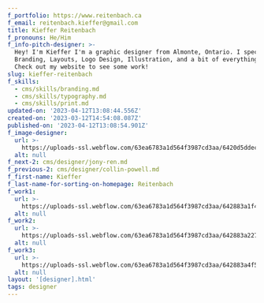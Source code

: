 ```yaml
---
f_portfolio: https://www.reitenbach.ca
f_email: reitenbach.kieffer@gmail.com
title: Kieffer Reitenbach
f_pronouns: He/Him
f_info-pitch-designer: >-
  Hey! I'm Kieffer I'm a graphic designer from Almonte, Ontario. I specialize in
  Branding, Layouts, Logo Design, Illustration, and a bit of everything else.
  Check out my website to see some work!
slug: kieffer-reitenbach
f_skills:
  - cms/skills/branding.md
  - cms/skills/typography.md
  - cms/skills/print.md
updated-on: '2023-04-12T13:08:44.556Z'
created-on: '2023-03-12T14:54:08.087Z'
published-on: '2023-04-12T13:08:54.901Z'
f_image-designer:
  url: >-
    https://uploads-ssl.webflow.com/63ea6783a1d564f3987cd3aa/6420d5ddeca130ebce29f58f_kieffer-reitenbach-1.jpg
  alt: null
f_next-2: cms/designer/jony-ren.md
f_previous-2: cms/designer/collin-powell.md
f_first-name: Kieffer
f_last-name-for-sorting-on-homepage: Reitenbach
f_work1:
  url: >-
    https://uploads-ssl.webflow.com/63ea6783a1d564f3987cd3aa/642883a1f47c95937645b793_Reitenbach-Kieffer-grad-show-work-img1.jpg
  alt: null
f_work2:
  url: >-
    https://uploads-ssl.webflow.com/63ea6783a1d564f3987cd3aa/642883a22715737728a0e4da_Reitenbach-Kieffer-grad-show-work-img2.jpg
  alt: null
f_work3:
  url: >-
    https://uploads-ssl.webflow.com/63ea6783a1d564f3987cd3aa/642883a4f54066baf164d0ff_Reitenbach-Kieffer-grad-show-work-img3.jpg
  alt: null
layout: '[designer].html'
tags: designer
---
```



